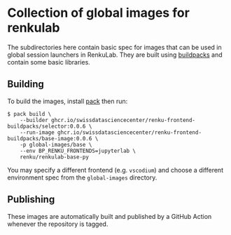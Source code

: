 # Collection of global images for renkulab

The subdirectories here contain basic spec for images that can be used in global session launchers in RenkuLab.
They are built using [buildpacks](https://github.com/SwissDataScienceCenter/renku-frontend-buildpacks/) and contain
some basic libraries.

## Building

To build the images, install [pack](https://buildpacks.io/docs/for-platform-operators/how-to/integrate-ci/pack/) then run:

```shell
$ pack build \
    --builder ghcr.io/swissdatasciencecenter/renku-frontend-buildpacks/selector:0.0.6 \
    --run-image ghcr.io/swissdatasciencecenter/renku-frontend-buildpacks/base-image:0.0.6 \
    -p global-images/base \
    --env BP_RENKU_FRONTENDS=jupyterlab \
    renku/renkulab-base-py
```

You may specify a different frontend (e.g. `vscodium`) and choose a different environment spec from the `global-images` directory.

## Publishing

These images are automatically built and published by a GitHub Action whenever the repository is tagged.
